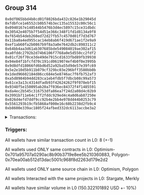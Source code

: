 ## Group 314

```0xa2f4c3abb1c03118b77eb0bd8dff97f894ff7264
0x0df065bbd4b8cd01f8026bda432c826e1b29045d
0xfdbfce1e6552cb0b574b3ec135a15532c00c56c1
0x0940167e148544b5476b3d4ec5897c15ce31dbdc
0x30542e4075b7f54d51e366c348f1fd1d8134a9f8
0xf654b54deb260ed72d27fb57c4570d01f7d3d767
0x11ba0a4ed955cac14eb8ab6f419d671ae1f2e9a9
0xef1ab60fa2b0867b9f8a3a0e7642db2c898311c2
0x64bb4aa3d61ab307685bde549084019ae302af15
0xa0fddc2792b2d74b6106f7768a0e5d550cc2fdf2
0x01cf26f70ce3de49de7915cd1633fbd89fb39938
0x94e84f1bfcfd70c191cd0619074ef4b0f0e3995b
0x9d8dfd18066fd6bd6d52a92ba55d9de57e39fc69
0x5e2e10d5b911b079cf329bc03e296bff3580bb0b
0x1ded96602184d86cc684e5e8746ac7f6fb752af3
0xa5d8984b94dd283ca1eb4fdb5f7dbcb08c99a573
0x61ce3a13c4314dfadb93f42624262f9f078ebf15
0x9348f5e150095ab20a7f036ec84372f4f1485591
0xda4ec2b545c316753dfa86ea7f24d2a08d4c02b9
0x3991b711e64c1ff2fddc929ed4c4a0d6ab87250e
0x026d4efd7ddf9cc92b4e2bb4e978dd44b0253c79
0x5561293b19cfb5868af000e16c60b2238d2fb9c4
0xb8600e339ac1805f24afbed332dc6113accbe3a2
```
<details>
<summary>Transactions:</summary>

Hashes: 

Wallet: 0xa2f4c3abb1c03118b77eb0bd8dff97f894ff7264

       Hash: 0xcdf82aee0b2f38034b8e65b91e09d33224d82b880db310c36b96123943707aec
         - source chain: Optimism
         - destination chain: Polygon
         - project: Stargate
         - contract: 0x701a95707a0290ac8b90b3719e8ee5b210360883
         - value USD: 150.322101892
       Hash: 0x62c727045b92a69582db4b461272f3edbf7f068387fcae3541064a357daf785b
         - source chain: Polygon
         - destination chain: Mode
         - project: Merkly
         - contract: 0x70ea00ab512d13dac5001c968f8d2263d179e2d2
       Hash: 0xf2dc04a7294c1c96dcb4e250ca4b2920585e8c963b03ae0cf604960788713cf9
         - source chain: Polygon
         - destination chain: Celo Mainnet
         - project: Merkly
         - contract: 0x70ea00ab512d13dac5001c968f8d2263d179e2d2
       Hash: 0x6d67a1537183b91a4733314ebbd3476e8464fb7d496c3dcad73517b8b8e7100a
         - source chain: Polygon
         - destination chain: Fuse Mainnet
         - project: Merkly
         - contract: 0x70ea00ab512d13dac5001c968f8d2263d179e2d2
       Hash: 0x9e36219b3827eb2002f58cfcad47958c5041005b8c94eda5c115d01e8b72ae48
         - source chain: Polygon
         - destination chain: Klaytn Mainnet Cypress
         - project: Merkly
         - contract: 0x70ea00ab512d13dac5001c968f8d2263d179e2d2
       Hash: 0xead122dc5f4d9aace94a828c0d7aacf01be6406defce04a6c77e7c3fd502ca0b
         - source chain: Polygon
         - destination chain: Moonbeam
         - project: Merkly
         - contract: 0x70ea00ab512d13dac5001c968f8d2263d179e2d2
       Hash: 0x6b3fdc0fc81514dabd0ede8c50e1df29c1e1e44d178a5099757d2fb4e2683fc3
         - source chain: Polygon
         - destination chain: Fuse Mainnet
         - project: Merkly
         - contract: 0x70ea00ab512d13dac5001c968f8d2263d179e2d2
       Hash: 0xc4fb628f325bb9b7c1858a7b7b25de929281b0e01242f38e8dd90aeb9f60c5ae
         - source chain: Polygon
         - destination chain: Klaytn Mainnet Cypress
         - project: Merkly
         - contract: 0x70ea00ab512d13dac5001c968f8d2263d179e2d2
Wallet: 0x0df065bbd4b8cd01f8026bda432c826e1b29045d

       Hash:0x40e59b26d1acde1fc0dac7bea12d804f49288b25a59aa8c51cd01cf5e27f4841
         - source chain: Optimism
         - destination chain: Polygon
         - project: Stargate
         - contract: 0x701a95707a0290ac8b90b3719e8ee5b210360883
         - value USD: 150.317990305
       Hash:0x547a4ed3e2d303720ff8cdafa0a25a1e8b0c18870aa18b46c90a97efe257b695
         - source chain: Polygon
         - destination chain: Moonriver
         - project: Merkly
         - contract: 0x70ea00ab512d13dac5001c968f8d2263d179e2d2
       Hash:0xe6babd93a1a6bc0f9de244b5472fb02f8cae23f0ae13a8ed0a49a69b74e15702
         - source chain: Polygon
         - destination chain: Gnosis
         - project: Merkly
         - contract: 0x70ea00ab512d13dac5001c968f8d2263d179e2d2
       Hash:0x052cb640569c2dac6288e982a2144748bdaafcf6b23bac273c716af967caef07
         - source chain: Polygon
         - destination chain: DFK
         - project: Merkly
         - contract: 0x70ea00ab512d13dac5001c968f8d2263d179e2d2
       Hash:0xf9503dd46fdb13176dd5e4a2cfcb230551eb98d1c651a98eed7136dd13e19632
         - source chain: Polygon
         - destination chain: Viction
         - project: Merkly
         - contract: 0x70ea00ab512d13dac5001c968f8d2263d179e2d2
       Hash:0x7d865c243399b71583567f5d37e89c16d96c8376e9db702d17093c99e250b7c5
         - source chain: Polygon
         - destination chain: Merit Circle
         - project: Merkly
         - contract: 0x70ea00ab512d13dac5001c968f8d2263d179e2d2
       Hash:0x3f3504d28c57fbe90f623ca65a8b67817e32cab2fc6d5eb25e0e86590c4f1708
         - source chain: Polygon
         - destination chain: Moonbeam
         - project: Merkly
         - contract: 0x70ea00ab512d13dac5001c968f8d2263d179e2d2
       Hash:0xb9ab96355c3aab779709a8db186785038a93fb9e5da73bf5897e913076cd3a25
         - source chain: Polygon
         - destination chain: Moonriver
         - project: Merkly
         - contract: 0x70ea00ab512d13dac5001c968f8d2263d179e2d2
Wallet: 0xfdbfce1e6552cb0b574b3ec135a15532c00c56c1

       Hash:0x1590453bac6e29240c673fad1adb15721fcc50c67b59aa5788f600322ef2d46e
         - source chain: Optimism
         - destination chain: Polygon
         - project: Stargate
         - contract: 0x701a95707a0290ac8b90b3719e8ee5b210360883
         - value USD: 150.332703238
       Hash:0x4c25d806be231d72e5e1f92a6fccd7b4d4687ea5735aaf1ddcf99df000ec4fe0
         - source chain: Polygon
         - destination chain: Aptos
         - project: Merkly
         - contract: 0x70ea00ab512d13dac5001c968f8d2263d179e2d2
       Hash:0xc27e2663b97a60fdff0897d461e416cda6c4eaad3b13ae854e0bb3d45ab54896
         - source chain: Polygon
         - destination chain: Mode
         - project: Merkly
         - contract: 0x70ea00ab512d13dac5001c968f8d2263d179e2d2
       Hash:0xc23dcc7380e17ecaf80742b5c2222b9d71f1c402a228509856d7a937f35417e4
         - source chain: Polygon
         - destination chain: Celo Mainnet
         - project: Merkly
         - contract: 0x70ea00ab512d13dac5001c968f8d2263d179e2d2
       Hash:0xc585306a1a5239f85b56813fa2e1407bf6f9efd186083536bec4236662b118f3
         - source chain: Polygon
         - destination chain: Fuse Mainnet
         - project: Merkly
         - contract: 0x70ea00ab512d13dac5001c968f8d2263d179e2d2
       Hash:0xaee112c913956110d84072b27a1857ede57d2553c215b0ea2c1b04ff9b88aba6
         - source chain: Polygon
         - destination chain: Klaytn Mainnet Cypress
         - project: Merkly
         - contract: 0x70ea00ab512d13dac5001c968f8d2263d179e2d2
       Hash:0x23d2f01e044508146b8eb961be4a99a8eef3e79587b171f82a25693a15cde72d
         - source chain: Polygon
         - destination chain: Gnosis
         - project: Merkly
         - contract: 0x70ea00ab512d13dac5001c968f8d2263d179e2d2
       Hash:0x364d0e39d3f3fc647372540d09110b096e20a4290436c64eb06121e4aadc9806
         - source chain: Polygon
         - destination chain: DFK
         - project: Merkly
         - contract: 0x70ea00ab512d13dac5001c968f8d2263d179e2d2
Wallet: 0x0940167e148544b5476b3d4ec5897c15ce31dbdc

       Hash:0x51971c9ad68aa17cd30c9abc3e715abf5878c1b75da66228cae351d00555be0d
         - source chain: Optimism
         - destination chain: Polygon
         - project: Stargate
         - contract: 0x701a95707a0290ac8b90b3719e8ee5b210360883
         - value USD: 150.34241779
       Hash:0x7c7cc1616c05bdc8071776a93e3ffe34cd96283fde9b24b18f6f7f6cd3ab6344
         - source chain: Polygon
         - destination chain: Moonbeam
         - project: Merkly
         - contract: 0x70ea00ab512d13dac5001c968f8d2263d179e2d2
       Hash:0x0b8673d9cae534f5ea7b0a5e47e68a4fce964a1d99abb64d7a1c03284cae6951
         - source chain: Polygon
         - destination chain: Moonriver
         - project: Merkly
         - contract: 0x70ea00ab512d13dac5001c968f8d2263d179e2d2
       Hash:0x621e9f51e1a507af46ada0ae646048ac34ad1150abe48eada6610e9c5e9dee8e
         - source chain: Polygon
         - destination chain: Gnosis
         - project: Merkly
         - contract: 0x70ea00ab512d13dac5001c968f8d2263d179e2d2
       Hash:0x1f0d6c153e1e4cd1cea7b6fde8ffbd4a30a40b361446e8d72434ff4499990ad2
         - source chain: Polygon
         - destination chain: DFK
         - project: Merkly
         - contract: 0x70ea00ab512d13dac5001c968f8d2263d179e2d2
       Hash:0xaf788016c25d9292880bca79f54e27910a61c7f70c276b049a0fe594791bdb8d
         - source chain: Polygon
         - destination chain: Viction
         - project: Merkly
         - contract: 0x70ea00ab512d13dac5001c968f8d2263d179e2d2
       Hash:0x022af39a8efdfe87822c840dc2b7ff5511ff976c7176b1f401a35c22141b7180
         - source chain: Polygon
         - destination chain: Viction
         - project: Merkly
         - contract: 0x70ea00ab512d13dac5001c968f8d2263d179e2d2
       Hash:0x825da0a47aad5fd8e29c339d84e3e2d2aa0792b4ca8fea9c05974306f0279001
         - source chain: Polygon
         - destination chain: Merit Circle
         - project: Merkly
         - contract: 0x70ea00ab512d13dac5001c968f8d2263d179e2d2
Wallet: 0x30542e4075b7f54d51e366c348f1fd1d8134a9f8

       Hash:0xc44f30c0a2749dd265e147f8453e1dbeaaaba620639ee236f08c4bf502252111
         - source chain: Optimism
         - destination chain: Polygon
         - project: Stargate
         - contract: 0x701a95707a0290ac8b90b3719e8ee5b210360883
         - value USD: 150.346795515
       Hash:0xb3643c1292988024cd312dc79f20e638f34fc183c4e351e494666cb534363eed
         - source chain: Polygon
         - destination chain: Merit Circle
         - project: Merkly
         - contract: 0x70ea00ab512d13dac5001c968f8d2263d179e2d2
       Hash:0x1e1653a6cfbe9b6259d54da3ab605cd02b5e048f59aec1d632fa440c0b1dd118
         - source chain: Polygon
         - destination chain: Aptos
         - project: Merkly
         - contract: 0x70ea00ab512d13dac5001c968f8d2263d179e2d2
       Hash:0x21919deba5ec228cdfb51de437c32780cbac5c0608b50d8aeb9be522a94c0bbd
         - source chain: Polygon
         - destination chain: Mode
         - project: Merkly
         - contract: 0x70ea00ab512d13dac5001c968f8d2263d179e2d2
       Hash:0xa7f019effcb6331e599dc3d0f5c2747ed3634e0d9b0f2117e93935cffbd6f475
         - source chain: Polygon
         - destination chain: Celo Mainnet
         - project: Merkly
         - contract: 0x70ea00ab512d13dac5001c968f8d2263d179e2d2
       Hash:0xb990c36df13f64554b0bef915bc249bdb67e2c3af5c805f5c1168e902d5a0973
         - source chain: Polygon
         - destination chain: Klaytn Mainnet Cypress
         - project: Merkly
         - contract: 0x70ea00ab512d13dac5001c968f8d2263d179e2d2
       Hash:0xe5a7fe6db828de86e04e77ab44285dcfd3ac437eececbb57ee4b0904d8be8181
         - source chain: Polygon
         - destination chain: Mode
         - project: Merkly
         - contract: 0x70ea00ab512d13dac5001c968f8d2263d179e2d2
       Hash:0x426611287546eff2a6eeb55a17441d6393a6f049a5bced8e89de865e8164e567
         - source chain: Polygon
         - destination chain: Merit Circle
         - project: Merkly
         - contract: 0x70ea00ab512d13dac5001c968f8d2263d179e2d2
Wallet: 0xf654b54deb260ed72d27fb57c4570d01f7d3d767

       Hash:0x20771596efc9a786e6c88a4e31152683f467986b0e22df8b26669f1c81c9cf52
         - source chain: Optimism
         - destination chain: Polygon
         - project: Stargate
         - contract: 0x701a95707a0290ac8b90b3719e8ee5b210360883
         - value USD: 150.334732919
       Hash:0xc4bb4f69f58d5bcf1d49f0d35b5bb26be6535d63c8eb55e74e2abcdf2e85fd70
         - source chain: Polygon
         - destination chain: Moonbeam
         - project: Merkly
         - contract: 0x70ea00ab512d13dac5001c968f8d2263d179e2d2
       Hash:0x7cbd30497b010862833d92f488444b0eeb8992338a455e9e741cfd10db5888f6
         - source chain: Polygon
         - destination chain: Moonriver
         - project: Merkly
         - contract: 0x70ea00ab512d13dac5001c968f8d2263d179e2d2
       Hash:0xdb21ebe7e70fe4deb75a03a0ff3f5d2fc7149fb2080cc171587fa018ec23d50f
         - source chain: Polygon
         - destination chain: Gnosis
         - project: Merkly
         - contract: 0x70ea00ab512d13dac5001c968f8d2263d179e2d2
       Hash:0x2321692691be0b94d2d2b1b499fd3fbee7d7e1bb63cab35222c23891f2aea145
         - source chain: Polygon
         - destination chain: DFK
         - project: Merkly
         - contract: 0x70ea00ab512d13dac5001c968f8d2263d179e2d2
       Hash:0x44a7b60e0254715c3e589671ae72b907681a78d252a6abb524a00f01f43bd5dc
         - source chain: Polygon
         - destination chain: Viction
         - project: Merkly
         - contract: 0x70ea00ab512d13dac5001c968f8d2263d179e2d2
       Hash:0xb952b47c54bedf018d8793f2aa4a2009409299c41ae35a4c1f4e06721e1c4057
         - source chain: Polygon
         - destination chain: Aptos
         - project: Merkly
         - contract: 0x70ea00ab512d13dac5001c968f8d2263d179e2d2
       Hash:0x2d2170896c00a4c3d46c00b88429606c0bcedf3652b44cdb7f255ab9548dd5ab
         - source chain: Polygon
         - destination chain: Celo Mainnet
         - project: Merkly
         - contract: 0x70ea00ab512d13dac5001c968f8d2263d179e2d2
Wallet: 0x11ba0a4ed955cac14eb8ab6f419d671ae1f2e9a9

       Hash:0x0e7748957fccc6f6820c04d8325574484ed576137247cf0166bc127cb2430d1e
         - source chain: Optimism
         - destination chain: Polygon
         - project: Stargate
         - contract: 0x701a95707a0290ac8b90b3719e8ee5b210360883
         - value USD: 150.339222121
       Hash:0x5c5b3ecc20922c2a71b0a1e38a37b3076a4d6e0ac8b6fa4679473cea255b2fd8
         - source chain: Polygon
         - destination chain: Moonbeam
         - project: Merkly
         - contract: 0x70ea00ab512d13dac5001c968f8d2263d179e2d2
       Hash:0xfd92627603c41538ca4ff768c6fc5096abf66ef8170d53277632d6d4db5a1461
         - source chain: Polygon
         - destination chain: Moonriver
         - project: Merkly
         - contract: 0x70ea00ab512d13dac5001c968f8d2263d179e2d2
       Hash:0x00eff2cac51b2425f173b6fb5dbe1b2b35c1aec06dd02a6c7a88c382875b68d4
         - source chain: Polygon
         - destination chain: Gnosis
         - project: Merkly
         - contract: 0x70ea00ab512d13dac5001c968f8d2263d179e2d2
       Hash:0x25189e6afffd317ead1d65985b1439ca8a3e00076847390ccd7e0f7a54be9c91
         - source chain: Polygon
         - destination chain: DFK
         - project: Merkly
         - contract: 0x70ea00ab512d13dac5001c968f8d2263d179e2d2
       Hash:0x76e9ee64e4d470fab6c30850bd0e42e66ce33d7cc8c8f52de273a524153a5cdb
         - source chain: Polygon
         - destination chain: Viction
         - project: Merkly
         - contract: 0x70ea00ab512d13dac5001c968f8d2263d179e2d2
       Hash:0x1bcb2d344c4c372eaa41cf56fc6661cbad52ec6440669ff03b255dcae9014a54
         - source chain: Polygon
         - destination chain: Moonbeam
         - project: Merkly
         - contract: 0x70ea00ab512d13dac5001c968f8d2263d179e2d2
       Hash:0x15ba758445861d953b03f58905ad0224386a03d7a9da258033a80e022845ec70
         - source chain: Polygon
         - destination chain: Moonriver
         - project: Merkly
         - contract: 0x70ea00ab512d13dac5001c968f8d2263d179e2d2
Wallet: 0xef1ab60fa2b0867b9f8a3a0e7642db2c898311c2

       Hash:0x093c73788c053de4c20bf44565c12368072a9ac90062fe0353795a8c8e5ff846
         - source chain: Optimism
         - destination chain: Polygon
         - project: Stargate
         - contract: 0x701a95707a0290ac8b90b3719e8ee5b210360883
         - value USD: 150.338379517
       Hash:0x6962106d892eebf8ed0fe9300f06407070ca8207c6759a6f4ed539c274e9ce86
         - source chain: Polygon
         - destination chain: Merit Circle
         - project: Merkly
         - contract: 0x70ea00ab512d13dac5001c968f8d2263d179e2d2
       Hash:0x030dc8bbffe92942b0eeb8ab7a09c2bf66f50a5eb16b83957268b53d6c737fc0
         - source chain: Polygon
         - destination chain: Aptos
         - project: Merkly
         - contract: 0x70ea00ab512d13dac5001c968f8d2263d179e2d2
       Hash:0x82d872af1c0aa6c7928b0483cff1b01c1d49500f5cc0b4e826f073b9bbe2db0a
         - source chain: Polygon
         - destination chain: Mode
         - project: Merkly
         - contract: 0x70ea00ab512d13dac5001c968f8d2263d179e2d2
       Hash:0xfb7cbfae26cae7a181b9d6ad603ef7bee47a4f31ef30c81594eb92f7702da0be
         - source chain: Polygon
         - destination chain: Celo Mainnet
         - project: Merkly
         - contract: 0x70ea00ab512d13dac5001c968f8d2263d179e2d2
       Hash:0xcd1bc3ad4fa44a3094e583ff1b9a730b48459b09295e897a2aa73d4ca7495fb6
         - source chain: Polygon
         - destination chain: Klaytn Mainnet Cypress
         - project: Merkly
         - contract: 0x70ea00ab512d13dac5001c968f8d2263d179e2d2
       Hash:0x910b4dd367498007d1f7098a5bfd09fed7459fd97adb37a896b2b837931c97bb
         - source chain: Polygon
         - destination chain: DFK
         - project: Merkly
         - contract: 0x70ea00ab512d13dac5001c968f8d2263d179e2d2
       Hash:0x0babfb60772bf251dd062b0ab9ee65af2293aeb7fe0cebd468551a002b01c74e
         - source chain: Polygon
         - destination chain: Gnosis
         - project: Merkly
         - contract: 0x70ea00ab512d13dac5001c968f8d2263d179e2d2
Wallet: 0x64bb4aa3d61ab307685bde549084019ae302af15

       Hash:0x5f0cc1558e63b763a84402c0a1a8bb864275eacb6cb4a751280e2099fc936eef
         - source chain: Optimism
         - destination chain: Polygon
         - project: Stargate
         - contract: 0x701a95707a0290ac8b90b3719e8ee5b210360883
         - value USD: 150.34586855
       Hash:0xa25595c854fc057a816cefe39272846cb4f6c9af1721eeedb0de4f814f6e5899
         - source chain: Polygon
         - destination chain: Moonbeam
         - project: Merkly
         - contract: 0x70ea00ab512d13dac5001c968f8d2263d179e2d2
       Hash:0xea10c5b5c5374ae875189132e044f20c826ec53081811ec89cd18e055e26f24f
         - source chain: Polygon
         - destination chain: Moonriver
         - project: Merkly
         - contract: 0x70ea00ab512d13dac5001c968f8d2263d179e2d2
       Hash:0xa1d43a2d685b416a02fb5f81a3b1dbe448e9e8eaaf1b84927f639c81cd9b35db
         - source chain: Polygon
         - destination chain: Gnosis
         - project: Merkly
         - contract: 0x70ea00ab512d13dac5001c968f8d2263d179e2d2
       Hash:0x594fc48f358601593515c47c2144270f54a6336a59ab69793e21e7f5fec10fd7
         - source chain: Polygon
         - destination chain: DFK
         - project: Merkly
         - contract: 0x70ea00ab512d13dac5001c968f8d2263d179e2d2
       Hash:0xdcf7392f352278eceab8e8bf5f649846ab1ba732b1093948c8a313e25d341bc6
         - source chain: Polygon
         - destination chain: Viction
         - project: Merkly
         - contract: 0x70ea00ab512d13dac5001c968f8d2263d179e2d2
       Hash:0x9de4d02e0f0d3793a1db4bb252f3b06f866588437af29f0e14b0a75f674ba750
         - source chain: Polygon
         - destination chain: Viction
         - project: Merkly
         - contract: 0x70ea00ab512d13dac5001c968f8d2263d179e2d2
       Hash:0x94e52dbe38a15fa993ad055c919da3b19c421a581827aa4c9c7791ef713c1992
         - source chain: Polygon
         - destination chain: Merit Circle
         - project: Merkly
         - contract: 0x70ea00ab512d13dac5001c968f8d2263d179e2d2
Wallet: 0xa0fddc2792b2d74b6106f7768a0e5d550cc2fdf2

       Hash:0xcb1a0a538e43a234e5938b549a222200f677493d535def05ce1008427df74b25
         - source chain: Optimism
         - destination chain: Polygon
         - project: Stargate
         - contract: 0x701a95707a0290ac8b90b3719e8ee5b210360883
         - value USD: 150.341131287
       Hash:0x102f9bda38e8a2307d0c018dd547ea622331f8687c01412b578d3a80ebc7ee0f
         - source chain: Polygon
         - destination chain: Merit Circle
         - project: Merkly
         - contract: 0x70ea00ab512d13dac5001c968f8d2263d179e2d2
       Hash:0x47400b830d94be892fbeb7dc0f9f7aa2b8975535322ae3eebf44554c31c1be5f
         - source chain: Polygon
         - destination chain: Aptos
         - project: Merkly
         - contract: 0x70ea00ab512d13dac5001c968f8d2263d179e2d2
       Hash:0x4bcf13d6552cbe9d1fd58de4f0ec3a2111033cf059ef9ce9c6e94764c53a0072
         - source chain: Polygon
         - destination chain: Mode
         - project: Merkly
         - contract: 0x70ea00ab512d13dac5001c968f8d2263d179e2d2
       Hash:0x2f5b17ec53bb7c5e678d5fc8f47c733e31430325ab2db97fcec606e20dc03752
         - source chain: Polygon
         - destination chain: Celo Mainnet
         - project: Merkly
         - contract: 0x70ea00ab512d13dac5001c968f8d2263d179e2d2
       Hash:0x72a94bb81407602e3dd848f05eec47dc31db43a7d13766980e02c3ee1fea1c13
         - source chain: Polygon
         - destination chain: Fuse Mainnet
         - project: Merkly
         - contract: 0x70ea00ab512d13dac5001c968f8d2263d179e2d2
       Hash:0x2ec6d362450053408f61b6d626149e4e778b116046b3558e55b86999393cdfd8
         - source chain: Polygon
         - destination chain: Mode
         - project: Merkly
         - contract: 0x70ea00ab512d13dac5001c968f8d2263d179e2d2
       Hash:0x2fb5fa1f1ebe3674f99d0d7362ad6fb11039c6e4add0ba0fe912de5fac1378a0
         - source chain: Polygon
         - destination chain: Merit Circle
         - project: Merkly
         - contract: 0x70ea00ab512d13dac5001c968f8d2263d179e2d2
Wallet: 0x01cf26f70ce3de49de7915cd1633fbd89fb39938

       Hash:0xa5cbdb9fcf9f7c92f4906022d2a651d7d68ed050f0d38326e0221ca301f5fba3
         - source chain: Optimism
         - destination chain: Polygon
         - project: Stargate
         - contract: 0x701a95707a0290ac8b90b3719e8ee5b210360883
         - value USD: 150.337668476
       Hash:0x59f9ced14ec0aa61e4bdc8202990164c892f1347e1dc8eed06da21134314fd96
         - source chain: Polygon
         - destination chain: Klaytn Mainnet Cypress
         - project: Merkly
         - contract: 0x70ea00ab512d13dac5001c968f8d2263d179e2d2
       Hash:0x1702faaa296f4170044bdb12b267cb3f1664068b1154ebf98892c2a4bba1d8e8
         - source chain: Polygon
         - destination chain: Moonbeam
         - project: Merkly
         - contract: 0x70ea00ab512d13dac5001c968f8d2263d179e2d2
       Hash:0x9feaf4d4714ce70e99a10c7bb94d9e0b8459907a4c13a4cc053ce4e9004fa44e
         - source chain: Polygon
         - destination chain: Moonriver
         - project: Merkly
         - contract: 0x70ea00ab512d13dac5001c968f8d2263d179e2d2
       Hash:0x878eb638890302fea9af497b1f3b25068e3ae56060629af96b3ce9faa77e341d
         - source chain: Polygon
         - destination chain: Gnosis
         - project: Merkly
         - contract: 0x70ea00ab512d13dac5001c968f8d2263d179e2d2
       Hash:0xdaca09176551b8dd91aecc36fd0962048e4d7bc4b0ecbe69a50c78e54062a5a0
         - source chain: Polygon
         - destination chain: Viction
         - project: Merkly
         - contract: 0x70ea00ab512d13dac5001c968f8d2263d179e2d2
       Hash:0xbc60c6f2e288af3e4cc6d6c422d4bf3b414667ef3965215a1c6fd5da186fafe9
         - source chain: Polygon
         - destination chain: Celo Mainnet
         - project: Merkly
         - contract: 0x70ea00ab512d13dac5001c968f8d2263d179e2d2
       Hash:0x1278ccd5302097160f9bb3221cbaac29169d1f5806ed11c8b2f6c0ee8bd28625
         - source chain: Polygon
         - destination chain: Aptos
         - project: Merkly
         - contract: 0x70ea00ab512d13dac5001c968f8d2263d179e2d2
Wallet: 0x94e84f1bfcfd70c191cd0619074ef4b0f0e3995b

       Hash:0xaede8bdd8767b07e80f926c444dcb8b1096bd4d56ac6a55e1271685d9d73807b
         - source chain: Optimism
         - destination chain: Polygon
         - project: Stargate
         - contract: 0x701a95707a0290ac8b90b3719e8ee5b210360883
         - value USD: 150.448404133
       Hash:0xd00bba2a5b3cf8912c9c0652d425e13cb8cc3d70cf5cf71094d8ac2be488c955
         - source chain: Polygon
         - destination chain: Merit Circle
         - project: Merkly
         - contract: 0x70ea00ab512d13dac5001c968f8d2263d179e2d2
       Hash:0x85f28c1991ee74d44a3201a55be66ff3c2781d5448bf2ff57c1980936bcbac7a
         - source chain: Polygon
         - destination chain: Aptos
         - project: Merkly
         - contract: 0x70ea00ab512d13dac5001c968f8d2263d179e2d2
       Hash:0x23e081b04daa21daf6a0f1c1cb4b5c2e92a9f59da0988dfc48892f8a431c6d07
         - source chain: Polygon
         - destination chain: Mode
         - project: Merkly
         - contract: 0x70ea00ab512d13dac5001c968f8d2263d179e2d2
       Hash:0x8c7862b36baa81db4e399f73aca24da01a3c89f82a51d6587a98a9ad9aef2433
         - source chain: Polygon
         - destination chain: Celo Mainnet
         - project: Merkly
         - contract: 0x70ea00ab512d13dac5001c968f8d2263d179e2d2
       Hash:0xbc639683088c9b830da81485ae392b1c2b0faa1eb623e61d77bc0eb056a61269
         - source chain: Polygon
         - destination chain: Fuse Mainnet
         - project: Merkly
         - contract: 0x70ea00ab512d13dac5001c968f8d2263d179e2d2
       Hash:0xb7f2edd4b71a0f2f06d9f6515eecc5f1bad79e95584c3236bb82c3ff02983994
         - source chain: Polygon
         - destination chain: Klaytn Mainnet Cypress
         - project: Merkly
         - contract: 0x70ea00ab512d13dac5001c968f8d2263d179e2d2
       Hash:0xc94a64f69af3423a65c372a5959c75b9f415d44187c044ebf75ad363aff55058
         - source chain: Polygon
         - destination chain: Fuse Mainnet
         - project: Merkly
         - contract: 0x70ea00ab512d13dac5001c968f8d2263d179e2d2
Wallet: 0x9d8dfd18066fd6bd6d52a92ba55d9de57e39fc69

       Hash:0x43922d4b3dcf6f8009706ccd4553cb5e7b5e99654116e8ac89ba01656f8c7206
         - source chain: Optimism
         - destination chain: Polygon
         - project: Stargate
         - contract: 0x701a95707a0290ac8b90b3719e8ee5b210360883
         - value USD: 150.436195914
       Hash:0xe8ccb918ef8668b97228fd1c9f17446d59b1df6ccfd0db1a3726a9ab8ef566a1
         - source chain: Polygon
         - destination chain: Klaytn Mainnet Cypress
         - project: Merkly
         - contract: 0x70ea00ab512d13dac5001c968f8d2263d179e2d2
       Hash:0xba4dddd2aabedc20e17faa6c9b6dde5d1cc33418b539432a0153efc13a48c080
         - source chain: Polygon
         - destination chain: Moonbeam
         - project: Merkly
         - contract: 0x70ea00ab512d13dac5001c968f8d2263d179e2d2
       Hash:0x3e8d7eaf62128556d28434ab01291d0e687f25250d47ac265bd9adb7e8006749
         - source chain: Polygon
         - destination chain: Moonriver
         - project: Merkly
         - contract: 0x70ea00ab512d13dac5001c968f8d2263d179e2d2
       Hash:0xea747453b00657304048dae96eb619053c9944605cae649cd46767c4d408b435
         - source chain: Polygon
         - destination chain: Gnosis
         - project: Merkly
         - contract: 0x70ea00ab512d13dac5001c968f8d2263d179e2d2
       Hash:0xd490a6478ef28bde4c01f02fb87a37667b173e9423c9457c14c8eb772bd7d593
         - source chain: Polygon
         - destination chain: DFK
         - project: Merkly
         - contract: 0x70ea00ab512d13dac5001c968f8d2263d179e2d2
       Hash:0x40ee32ba2d1d70a6cd108663a93c7db7b2837fe15b92395cde2d3c2e4cea48f9
         - source chain: Polygon
         - destination chain: Moonriver
         - project: Merkly
         - contract: 0x70ea00ab512d13dac5001c968f8d2263d179e2d2
       Hash:0x7256618a0ff833931450505aa85db1bbbec8b553d894c3a4baf289c60feae874
         - source chain: Polygon
         - destination chain: Moonbeam
         - project: Merkly
         - contract: 0x70ea00ab512d13dac5001c968f8d2263d179e2d2
Wallet: 0x5e2e10d5b911b079cf329bc03e296bff3580bb0b

       Hash:0x98a6890541671d1944a5dbaaf3881aeffd97d20508c867458b6ade7237fd0f7c
         - source chain: Optimism
         - destination chain: Polygon
         - project: Stargate
         - contract: 0x701a95707a0290ac8b90b3719e8ee5b210360883
         - value USD: 150.43552404
       Hash:0x2b75188ebbfd96ad4f71fde83b8c109355906e7d6f627f424369854924ffc003
         - source chain: Polygon
         - destination chain: Viction
         - project: Merkly
         - contract: 0x70ea00ab512d13dac5001c968f8d2263d179e2d2
       Hash:0xb8570742533eb5ca98650aa3c57de02d7f0f39ef241e8efcbe7a113c77010e06
         - source chain: Polygon
         - destination chain: Merit Circle
         - project: Merkly
         - contract: 0x70ea00ab512d13dac5001c968f8d2263d179e2d2
       Hash:0xc467d25d0584cdc8e29c3b69252fb8090d54f3ebcf88a1b57dc8784bedaca1f8
         - source chain: Polygon
         - destination chain: Aptos
         - project: Merkly
         - contract: 0x70ea00ab512d13dac5001c968f8d2263d179e2d2
       Hash:0xcb071f65f6d2a6ef7ff6a2e722ad90fc19615517d30519c0cb841bccc07c30a6
         - source chain: Polygon
         - destination chain: Mode
         - project: Merkly
         - contract: 0x70ea00ab512d13dac5001c968f8d2263d179e2d2
       Hash:0x17c4c8fdb7021de9883749158df3c1152baaf9867b55fb2c89139475975e7f32
         - source chain: Polygon
         - destination chain: Celo Mainnet
         - project: Merkly
         - contract: 0x70ea00ab512d13dac5001c968f8d2263d179e2d2
       Hash:0x3f069a3cbd5ce45bc969f4ec00dd7c0275ee1f51d2a3a66adda70ac80a0280e5
         - source chain: Polygon
         - destination chain: Gnosis
         - project: Merkly
         - contract: 0x70ea00ab512d13dac5001c968f8d2263d179e2d2
       Hash:0x3a2e1e72cf3ae1f2b5360490844c5390f4692713efe090f31f407564a06abef0
         - source chain: Polygon
         - destination chain: DFK
         - project: Merkly
         - contract: 0x70ea00ab512d13dac5001c968f8d2263d179e2d2
Wallet: 0x1ded96602184d86cc684e5e8746ac7f6fb752af3

       Hash:0xb422524863ed034bd3c51d55d52ee8d6879ea24017bd5ef3c7d1373bc0dc55bf
         - source chain: Optimism
         - destination chain: Polygon
         - project: Stargate
         - contract: 0x701a95707a0290ac8b90b3719e8ee5b210360883
         - value USD: 150.435370383
       Hash:0xf37dd7d6f3dc579d27186e4399ea4b99173ad0828819c583b3f894e347e7cdf5
         - source chain: Polygon
         - destination chain: Fuse Mainnet
         - project: Merkly
         - contract: 0x70ea00ab512d13dac5001c968f8d2263d179e2d2
       Hash:0x30ced12ede62c784354808478f475486f81de74b89cbf20603bd5be610771cb4
         - source chain: Polygon
         - destination chain: Klaytn Mainnet Cypress
         - project: Merkly
         - contract: 0x70ea00ab512d13dac5001c968f8d2263d179e2d2
       Hash:0xbbeddcc8de3002b8fdf9841717606ac68205ccd68859bc2a2d650b650d3f31ca
         - source chain: Polygon
         - destination chain: Moonbeam
         - project: Merkly
         - contract: 0x70ea00ab512d13dac5001c968f8d2263d179e2d2
       Hash:0x9a68761911cd8f4b1ee3057cb2975d691a0177ce52153762e4e556edb8b0872d
         - source chain: Polygon
         - destination chain: Moonriver
         - project: Merkly
         - contract: 0x70ea00ab512d13dac5001c968f8d2263d179e2d2
       Hash:0x807db732f4408f20325f27294208a9d520ddca0afa81d23b44372145cc5d3ccb
         - source chain: Polygon
         - destination chain: Gnosis
         - project: Merkly
         - contract: 0x70ea00ab512d13dac5001c968f8d2263d179e2d2
       Hash:0x21127da898f995c364c1198872455e4275c4a62e6fa0242af19d9476ad8a23b1
         - source chain: Polygon
         - destination chain: Viction
         - project: Merkly
         - contract: 0x70ea00ab512d13dac5001c968f8d2263d179e2d2
       Hash:0x3715ebdea429a94f29245134dd8f07c8da984bb716e53f6938bb5f0e7aa976e9
         - source chain: Polygon
         - destination chain: Merit Circle
         - project: Merkly
         - contract: 0x70ea00ab512d13dac5001c968f8d2263d179e2d2
Wallet: 0xa5d8984b94dd283ca1eb4fdb5f7dbcb08c99a573

       Hash:0x27943757cacc7cc0a54f1a1af97fec56b80a2a930f4c5a045a44cbe4553fcc64
         - source chain: Optimism
         - destination chain: Polygon
         - project: Stargate
         - contract: 0x701a95707a0290ac8b90b3719e8ee5b210360883
         - value USD: 150.425228
       Hash:0x97cbb8f9b69625a7b35e9f5139045cd37496392d2bb9b90ed98a74038e0e5d67
         - source chain: Polygon
         - destination chain: DFK
         - project: Merkly
         - contract: 0x70ea00ab512d13dac5001c968f8d2263d179e2d2
       Hash:0x42399b0475f223f3843a05ac557847a81a4f856f6ed19827e5edc83ea066cf20
         - source chain: Polygon
         - destination chain: Viction
         - project: Merkly
         - contract: 0x70ea00ab512d13dac5001c968f8d2263d179e2d2
       Hash:0xdbe0a3efc750da560839117eed9f85e5eda0e2371fd9c8b373a77cf2231dc442
         - source chain: Polygon
         - destination chain: Merit Circle
         - project: Merkly
         - contract: 0x70ea00ab512d13dac5001c968f8d2263d179e2d2
       Hash:0xdb9e5381c0e52eb7b8218edb110e3dca77cb0418625b36b1a7e303e78e980153
         - source chain: Polygon
         - destination chain: Aptos
         - project: Merkly
         - contract: 0x70ea00ab512d13dac5001c968f8d2263d179e2d2
       Hash:0x34c654c8263fc87940480c9311daf220863c9d17282cdaa6f6b800315fc5ba1f
         - source chain: Polygon
         - destination chain: Mode
         - project: Merkly
         - contract: 0x70ea00ab512d13dac5001c968f8d2263d179e2d2
       Hash:0xabc4042cba70711aa7c56d37e08410bdad60124a8ff162ef445f2d2e2f02c8b8
         - source chain: Polygon
         - destination chain: Merit Circle
         - project: Merkly
         - contract: 0x70ea00ab512d13dac5001c968f8d2263d179e2d2
       Hash:0xb6c24aafd3133d8ae19e386482a1672393be0a8811980392106a83d7b2a24069
         - source chain: Polygon
         - destination chain: Mode
         - project: Merkly
         - contract: 0x70ea00ab512d13dac5001c968f8d2263d179e2d2
Wallet: 0x61ce3a13c4314dfadb93f42624262f9f078ebf15

       Hash:0x09c17843eb0a3a23ccd5419518e69dd958d391562c47a51cca722b8e88e1d976
         - source chain: Optimism
         - destination chain: Polygon
         - project: Stargate
         - contract: 0x701a95707a0290ac8b90b3719e8ee5b210360883
         - value USD: 150.411827682
       Hash:0x40d18011497e901d2e8f5d85cb2de53b429d4c60505e88b0e578507131285ff9
         - source chain: Polygon
         - destination chain: Fuse Mainnet
         - project: Merkly
         - contract: 0x70ea00ab512d13dac5001c968f8d2263d179e2d2
       Hash:0x680cf6e780381aa7046a437c12e487e3e3366d896bbfe628b656c0580dafe298
         - source chain: Polygon
         - destination chain: Klaytn Mainnet Cypress
         - project: Merkly
         - contract: 0x70ea00ab512d13dac5001c968f8d2263d179e2d2
       Hash:0xf63b0c4b6d985605eaaf357eeaf1ebfa0d0578eba3fab186e7e5881ddb36b6f8
         - source chain: Polygon
         - destination chain: Moonbeam
         - project: Merkly
         - contract: 0x70ea00ab512d13dac5001c968f8d2263d179e2d2
       Hash:0xc707f6bee5b92127f428f1e18ecc37176d50d1e8d47fe9f70bf0d5db8e7776f1
         - source chain: Polygon
         - destination chain: Moonriver
         - project: Merkly
         - contract: 0x70ea00ab512d13dac5001c968f8d2263d179e2d2
       Hash:0x1f4eb07975626f327239073496b11c805a6be2b5d740a3f93d7a5c5497ab9f73
         - source chain: Polygon
         - destination chain: Gnosis
         - project: Merkly
         - contract: 0x70ea00ab512d13dac5001c968f8d2263d179e2d2
       Hash:0xab034a43a90f757ec91b716d574798521e7b2d0f5076a2b1ab28fc0f47b5f833
         - source chain: Polygon
         - destination chain: Celo Mainnet
         - project: Merkly
         - contract: 0x70ea00ab512d13dac5001c968f8d2263d179e2d2
       Hash:0x0a6df749848ad4c532dcb9012be46c7f85d34efde68a40c5591d2c689a5d61ff
         - source chain: Polygon
         - destination chain: Aptos
         - project: Merkly
         - contract: 0x70ea00ab512d13dac5001c968f8d2263d179e2d2
Wallet: 0x9348f5e150095ab20a7f036ec84372f4f1485591

       Hash:0xc014320328f6c0b244c1920c552d479e40cdd1b8f8d03ef7cac24890a1632d82
         - source chain: Optimism
         - destination chain: Polygon
         - project: Stargate
         - contract: 0x701a95707a0290ac8b90b3719e8ee5b210360883
         - value USD: 150.430389076
       Hash:0x5661664c0b2f743331a977e29848851451f7b31d7b5d2345fa01ef4de5d09053
         - source chain: Polygon
         - destination chain: Viction
         - project: Merkly
         - contract: 0x70ea00ab512d13dac5001c968f8d2263d179e2d2
       Hash:0xa6075d62236d3df6e8dba75f72d11e16289ecad6f926bdf509d71d86bcc8de63
         - source chain: Polygon
         - destination chain: Merit Circle
         - project: Merkly
         - contract: 0x70ea00ab512d13dac5001c968f8d2263d179e2d2
       Hash:0xdc9839db19f4f900156c20de32c28aef7d378aca6dbee487c832e8c10bc15983
         - source chain: Polygon
         - destination chain: Aptos
         - project: Merkly
         - contract: 0x70ea00ab512d13dac5001c968f8d2263d179e2d2
       Hash:0x6555e9708a6835c8fa09693961e91cf686b112dca4938790bda1e06aba0ad317
         - source chain: Polygon
         - destination chain: Mode
         - project: Merkly
         - contract: 0x70ea00ab512d13dac5001c968f8d2263d179e2d2
       Hash:0x6d77bbd4d054406f485aa6ae1a550257cdf38d7c6d17bca731ec56b8089aa335
         - source chain: Polygon
         - destination chain: Celo Mainnet
         - project: Merkly
         - contract: 0x70ea00ab512d13dac5001c968f8d2263d179e2d2
       Hash:0x75523af0ec01bb7603eff3aec8f2b43a4b8edc032308e28e190609c8f850c621
         - source chain: Polygon
         - destination chain: Klaytn Mainnet Cypress
         - project: Merkly
         - contract: 0x70ea00ab512d13dac5001c968f8d2263d179e2d2
       Hash:0x33c4c2647e8cf7e1d57b4b47d3926e828780a85153ce02947c6345ef154c0c66
         - source chain: Polygon
         - destination chain: Fuse Mainnet
         - project: Merkly
         - contract: 0x70ea00ab512d13dac5001c968f8d2263d179e2d2
Wallet: 0xda4ec2b545c316753dfa86ea7f24d2a08d4c02b9

       Hash:0xf368dc724c8b413728bdf7b5e8b77816841bc8a0b8615f40949642986d367d6e
         - source chain: Optimism
         - destination chain: Polygon
         - project: Stargate
         - contract: 0x701a95707a0290ac8b90b3719e8ee5b210360883
         - value USD: 150.418874825
       Hash:0xac5cbea4970116a0edabe89c429f73f21b20a9bb69d48a1e0217cc2e51a37fdd
         - source chain: Polygon
         - destination chain: Fuse Mainnet
         - project: Merkly
         - contract: 0x70ea00ab512d13dac5001c968f8d2263d179e2d2
       Hash:0xbd93a140f7c1096fc6320d5152fd76149d292a1ebf21089ddd92a98b506e2a72
         - source chain: Polygon
         - destination chain: Klaytn Mainnet Cypress
         - project: Merkly
         - contract: 0x70ea00ab512d13dac5001c968f8d2263d179e2d2
       Hash:0xc855c8274c875e8ed0ad5195ae3b460fb749068d27b687ff50a006c317918c49
         - source chain: Polygon
         - destination chain: Moonbeam
         - project: Merkly
         - contract: 0x70ea00ab512d13dac5001c968f8d2263d179e2d2
       Hash:0x95eba56117fc3ac6fc982a47c30c3346c45d66c43e50a523b2af2432d6656670
         - source chain: Polygon
         - destination chain: Moonriver
         - project: Merkly
         - contract: 0x70ea00ab512d13dac5001c968f8d2263d179e2d2
       Hash:0x85ef0be6a7e9a8311140437b8041409b6c025f796f1159d5634797154a2ae3ef
         - source chain: Polygon
         - destination chain: Gnosis
         - project: Merkly
         - contract: 0x70ea00ab512d13dac5001c968f8d2263d179e2d2
       Hash:0x8b94451249c9227d2a32a5ac7b0ba53fd1ab60d01859e4b2cc8f6c88eee74735
         - source chain: Polygon
         - destination chain: Moonbeam
         - project: Merkly
         - contract: 0x70ea00ab512d13dac5001c968f8d2263d179e2d2
       Hash:0xb12a1f0d7b991515bceebc6220906e6c85958c324a6785ae5f60ac0bb83a4354
         - source chain: Polygon
         - destination chain: Moonriver
         - project: Merkly
         - contract: 0x70ea00ab512d13dac5001c968f8d2263d179e2d2
Wallet: 0x3991b711e64c1ff2fddc929ed4c4a0d6ab87250e

       Hash:0x7cbf37e5aa76eaa07c4eb0f7c4b35f20c8463531155fd7668bc9cb0ee634905b
         - source chain: Optimism
         - destination chain: Polygon
         - project: Stargate
         - contract: 0x701a95707a0290ac8b90b3719e8ee5b210360883
         - value USD: 150.41848315
       Hash:0xd6f51b1accc570e118005be00cf2cf1d72a0062c85eb2925e846f40b47806313
         - source chain: Polygon
         - destination chain: DFK
         - project: Merkly
         - contract: 0x70ea00ab512d13dac5001c968f8d2263d179e2d2
       Hash:0x600260a8f5fb7887894958ca0ff46efa925d10d99a4363619ce7b6a8adad0ced
         - source chain: Polygon
         - destination chain: Viction
         - project: Merkly
         - contract: 0x70ea00ab512d13dac5001c968f8d2263d179e2d2
       Hash:0x970c1746b06cf9b58da179fecb31a7e52821394c218f468cf52fb26daf3ac219
         - source chain: Polygon
         - destination chain: Merit Circle
         - project: Merkly
         - contract: 0x70ea00ab512d13dac5001c968f8d2263d179e2d2
       Hash:0xe274ca89d7cca61389ca3cc950d0cd1df90e34ee3100b59c2e869d60993361c6
         - source chain: Polygon
         - destination chain: Aptos
         - project: Merkly
         - contract: 0x70ea00ab512d13dac5001c968f8d2263d179e2d2
       Hash:0xcf2dc4b54684e92d901e19338d7fa44a5b59d68e41147392bdfe2b0fe32570b8
         - source chain: Polygon
         - destination chain: Mode
         - project: Merkly
         - contract: 0x70ea00ab512d13dac5001c968f8d2263d179e2d2
       Hash:0x77046274eb7ca3a45610f7bea2dbeb197ac4e4d1726b692432a238dddb87cbb0
         - source chain: Polygon
         - destination chain: DFK
         - project: Merkly
         - contract: 0x70ea00ab512d13dac5001c968f8d2263d179e2d2
       Hash:0xb8bc15a38302cffee8cb4fe56624ce5760bf5e24dca5d274dc3dd06bbead6176
         - source chain: Polygon
         - destination chain: Gnosis
         - project: Merkly
         - contract: 0x70ea00ab512d13dac5001c968f8d2263d179e2d2
Wallet: 0x026d4efd7ddf9cc92b4e2bb4e978dd44b0253c79

       Hash:0x4d7d429ba69317f4178bad6cb7c8ab0dafdd7d2f69ae56a694347d012082242e
         - source chain: Optimism
         - destination chain: Polygon
         - project: Stargate
         - contract: 0x701a95707a0290ac8b90b3719e8ee5b210360883
         - value USD: 150.418499219
       Hash:0x99ca8ee12a4c07c04b6982e98368c2abdaadd700122cdd82f155a82458d6ae87
         - source chain: Polygon
         - destination chain: Celo Mainnet
         - project: Merkly
         - contract: 0x70ea00ab512d13dac5001c968f8d2263d179e2d2
       Hash:0x797faa998d6bebfa10a798a8ce6093703bcffdf2b47cb7373177fad95eed447b
         - source chain: Polygon
         - destination chain: Fuse Mainnet
         - project: Merkly
         - contract: 0x70ea00ab512d13dac5001c968f8d2263d179e2d2
       Hash:0xda8f72c2b2af24a490536e87399c532f2a1201ec7c289bf35983a9e76e3fe591
         - source chain: Polygon
         - destination chain: Klaytn Mainnet Cypress
         - project: Merkly
         - contract: 0x70ea00ab512d13dac5001c968f8d2263d179e2d2
       Hash:0x9936c2b43fd76f1545aac0f9adc84daa6bcfd269304fcc4253783e5cc541937e
         - source chain: Polygon
         - destination chain: Moonbeam
         - project: Merkly
         - contract: 0x70ea00ab512d13dac5001c968f8d2263d179e2d2
       Hash:0x0e5c466245ad8ec76ef9849986a927feab90baeb281a04a3e9e47f38b6a8b0b6
         - source chain: Polygon
         - destination chain: Moonriver
         - project: Merkly
         - contract: 0x70ea00ab512d13dac5001c968f8d2263d179e2d2
       Hash:0xed53eea4be7184ade1d1900a1f97d2894a0cde77b2dfb50c410f15a306bf2bae
         - source chain: Polygon
         - destination chain: Viction
         - project: Merkly
         - contract: 0x70ea00ab512d13dac5001c968f8d2263d179e2d2
       Hash:0x793ea52f0cf220afcffef5c4b5ea25672b0c9df16703165ff110a5c511f64d7d
         - source chain: Polygon
         - destination chain: Merit Circle
         - project: Merkly
         - contract: 0x70ea00ab512d13dac5001c968f8d2263d179e2d2
Wallet: 0x5561293b19cfb5868af000e16c60b2238d2fb9c4

       Hash:0x2ef7e1133452be1efdfec5bf873c47e804a27581dddfa4427cec4fad723e0304
         - source chain: Optimism
         - destination chain: Polygon
         - project: Stargate
         - contract: 0x701a95707a0290ac8b90b3719e8ee5b210360883
         - value USD: 150.408766588
       Hash:0x5f96801c02a2f99f44fe053582812a07c7a706f8ee55894b3572962f792dd962
         - source chain: Polygon
         - destination chain: Gnosis
         - project: Merkly
         - contract: 0x70ea00ab512d13dac5001c968f8d2263d179e2d2
       Hash:0x91187ae492f19cbce2364e0ba6bfa4fe3d4cb6cfaabc08db03e3dc994be7c1a2
         - source chain: Polygon
         - destination chain: DFK
         - project: Merkly
         - contract: 0x70ea00ab512d13dac5001c968f8d2263d179e2d2
       Hash:0x5fed4dcc09931607cd89aef73607063eb9d674ff4042c27b831954d14806d8f5
         - source chain: Polygon
         - destination chain: Viction
         - project: Merkly
         - contract: 0x70ea00ab512d13dac5001c968f8d2263d179e2d2
       Hash:0xe40c189432a71d585039e959b6daabd3f27e015a0450edba12f74907418bae4d
         - source chain: Polygon
         - destination chain: Merit Circle
         - project: Merkly
         - contract: 0x70ea00ab512d13dac5001c968f8d2263d179e2d2
       Hash:0x96a4902a568f747a8eb53d7e9d68484b543be31b412069b7340e9306f9537c58
         - source chain: Polygon
         - destination chain: Aptos
         - project: Merkly
         - contract: 0x70ea00ab512d13dac5001c968f8d2263d179e2d2
       Hash:0xeac7c242a46f5f4415a2d4a5aad26333def8f2ddb35446fd445634e56e5a198f
         - source chain: Polygon
         - destination chain: Mode
         - project: Merkly
         - contract: 0x70ea00ab512d13dac5001c968f8d2263d179e2d2
       Hash:0x3c80089e45fdfc6e01b2fd3f9f5a664eab41aab9cecf7bd35cdea6dc76d308ee
         - source chain: Polygon
         - destination chain: Aptos
         - project: Merkly
         - contract: 0x70ea00ab512d13dac5001c968f8d2263d179e2d2
Wallet: 0xb8600e339ac1805f24afbed332dc6113accbe3a2

       Hash:0x20eabdddf42001f7ffb00ff407634c7535481ea962b16aa18e9e53f31e45015a
         - source chain: Optimism
         - destination chain: Polygon
         - project: Stargate
         - contract: 0x701a95707a0290ac8b90b3719e8ee5b210360883
         - value USD: 150.415255343
       Hash:0x75816c5cd9e81d511236907620304d1411cec6482f2b8f8994d42b8d96a83d14
         - source chain: Polygon
         - destination chain: Mode
         - project: Merkly
         - contract: 0x70ea00ab512d13dac5001c968f8d2263d179e2d2
       Hash:0xea1e3f245f2062c2ccf21794c879ae4dbb425600aa971d1e16153dc01dc665fb
         - source chain: Polygon
         - destination chain: Celo Mainnet
         - project: Merkly
         - contract: 0x70ea00ab512d13dac5001c968f8d2263d179e2d2
       Hash:0x0e40f681d4c40959228ed30d0a15b59c509820f7bc317beb4486b5b03b4c2d0a
         - source chain: Polygon
         - destination chain: Fuse Mainnet
         - project: Merkly
         - contract: 0x70ea00ab512d13dac5001c968f8d2263d179e2d2
       Hash:0x440e64c4dd0a11257e2cef001e2e7598b60adc25b7a23df3b7bfe7cf518b26f8
         - source chain: Polygon
         - destination chain: Klaytn Mainnet Cypress
         - project: Merkly
         - contract: 0x70ea00ab512d13dac5001c968f8d2263d179e2d2
       Hash:0xc8a09248699c543f22af47b486e58239b8cb9ff32451773be2999c2fe4737b52
         - source chain: Polygon
         - destination chain: Moonbeam
         - project: Merkly
         - contract: 0x70ea00ab512d13dac5001c968f8d2263d179e2d2
       Hash:0xf55d39842c94ece8f0f4ca112721bd080e4896d8e1412597b07462dbdfc9f3fb
         - source chain: Polygon
         - destination chain: Fuse Mainnet
         - project: Merkly
         - contract: 0x70ea00ab512d13dac5001c968f8d2263d179e2d2
       Hash:0x4f292595ca7f968860f0bbc79925885d6a0c87af77cc19e4be31c19bfe635658
         - source chain: Polygon
         - destination chain: Klaytn Mainnet Cypress
         - project: Merkly
         - contract: 0x70ea00ab512d13dac5001c968f8d2263d179e2d2

</details>


### Triggers: 
All wallets have similar transaction count in L0: 8 (+-1)

All wallets used ONLY same contracts in L0: Optimism-0x701a95707a0290ac8b90b3719e8ee5b210360883, Polygon-0x70ea00ab512d13dac5001c968f8d2263d179e2d2

All wallets used ONLY same source chain in L0: Optimism, Polygon

All wallets Interacted with the same projects in L0: Stargate, Merkly

All wallets have similar volume in L0 (150.322101892 USD +- 10%)


